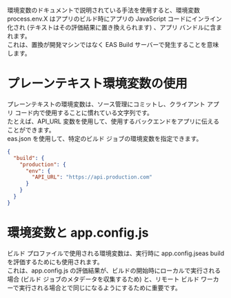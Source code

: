 環境変数のドキュメントで説明されている手法を使用すると、環境変数 process.env.X はアプリのビルド時にアプリの JavaScript コードにインライン化され (テキストはその評価結果に置き換えられます) 、アプリ バンドルに含まれます。  
これは、置換が開発マシンではなく EAS Build サーバーで発生することを意味します。

# プレーンテキスト環境変数の使用

プレーンテキストの環境変数は、ソース管理にコミットし、クライアント アプリ コード内で使用することに慣れている文字列です。  
たとえば、API_URL 変数を使用して、使用するバックエンドをアプリに伝えることができます。  
eas.json を使用して、特定のビルド ジョブの環境変数を指定できます。

```json
{
  "build": {
    "production": {
      "env": {
        "API_URL": "https://api.production.com"
      }
    }
  }
}
```

# 環境変数と app.config.js

ビルド プロファイルで使用される環境変数は、実行時に app.config.jseas build を評価するためにも使用されます。  
これは、app.config.js の評価結果が、ビルドの開始時にローカルで実行される場合 (ビルド ジョブのメタデータを収集するため) と、リモート ビルド ワーカーで実行される場合とで同じになるようにするために重要です。
